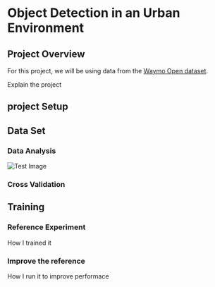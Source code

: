 # Object Detection in an Urban Environment

## Project Overview

For this project, we will be using data from the [Waymo Open dataset](https://waymo.com/open/).

Explain the project

## project Setup


## Data Set

### Data Analysis

![Test Image](https://github.com/hdelzein/ObjectDetection_Project/tree/master/DataImages/eight_one.png "image Title")


### Cross Validation


## Training

### Reference Experiment

How I trained it

### Improve the reference

How I run it to improve performace
